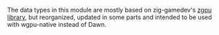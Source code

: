 The data types in this module are mostly based on zig-gamedev's [zgpu library](https://github.com/zig-gamedev/zig-gamedev/tree/main/libs/zgpu),
but reorganized, updated in some parts and intended to be used with wgpu-native instead of Dawn.